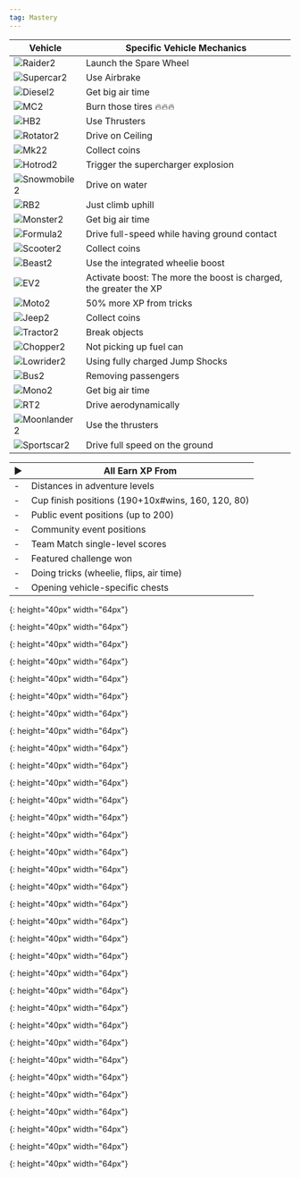 ```yaml
---
tag: Mastery
---
```

Vehicle | Specific Vehicle Mechanics
-- | --  
![Raider2] | Launch the Spare Wheel
![Supercar2] | Use Airbrake  
![Diesel2] | Get big air time  
![MC2] | Burn those tires 🔥🔥🔥
![HB2] | Use Thrusters  
![Rotator2] | Drive on Ceiling  
![Mk22] | Collect coins
![Hotrod2] | Trigger the supercharger explosion  
![Snowmobile2] | Drive on water  
![RB2] | Just climb uphill
![Monster2] | Get big air time
![Formula2] | Drive full-speed while having ground contact  
![Scooter2] | Collect coins
![Beast2] | Use the integrated wheelie boost
![EV2] | Activate boost: The more the boost is charged, the greater the XP
![Moto2] |  50% more XP from tricks
![Jeep2] | Collect coins
![Tractor2] | Break objects
![Chopper2] | Not picking up fuel can
![Lowrider2] | Using fully charged Jump Shocks
![Bus2] | Removing passengers
![Mono2] | Get big air time
![RT2] | Drive aerodynamically
![Moonlander2] | Use the thrusters
![Sportscar2] | Drive full speed on the ground

 ▶︎ |  All Earn XP From
--  | --
 \- |  Distances in adventure levels
 \- | Cup finish positions (190+10x#wins, 160, 120, 80)
 \- | Public event positions (up to 200)
 \- | Community event positions
 \- | Team Match single-level scores
 \- | Featured challenge won
 \- | Doing tricks (wheelie, flips, air time)
 \- | Opening vehicle-specific chests   

[Jeep2]: /assets/images/icon-vehicle-jeep.png  
{: height="40px" width="64px"}  

[Mk22]: /assets/images/icon-vehicle-superjeep.png  
{: height="40px" width="64px"}  

[Sportscar2]: /assets/images/icon-vehicle-sportscar.png
{: height="40px" width="64px"}

[Buggy2]: /assets/images/icon-vehicle-buggy.png
{: height="40px" width="64px"}

[Diesel2]: /assets/images/icon-vehicle-pickup.png
{: height="40px" width="64px"}

[Sbike2]: /assets/images/icon-vehicle-street-bike.png
{: height="40px" width="64px"}

[Supercar2]: /assets/images/icon-vehicle-lambo.png
{: height="40px" width="64px"}

[Rally2]: /assets/images/icon-vehicle-rally.png
{: height="40px" width="64px"}

[Lowrider2]: /assets/images/icon-vehicle-lowrider.png
{: height="40px" width="64px"}

[Beast2]: /assets/images/icon-vehicle-beast.png
{: height="40px" width="64px"}

[HotRod2]: /assets/images/icon-vehicle-hotrod.png
{: height="40px" width="64px"}

[RT2]: /assets/images/icon-vehicle-racing-truck.png
{: height="40px" width="64px"}

[Formula2]: /assets/images/icon-vehicle-formula.png
{: height="40px" width="64px"}

[Muscle2]: /assets/images/icon-vehicle-musclecar.png
{: height="40px" width="64px"}

[Monster2]: /assets/images/icon-vehicle-monster.png
{: height="40px" width="64px"}

[Rotator2]: /assets/images/icon-vehicle-upsidedown.png
{: height="40px" width="64px"}

[Chopper2]: /assets/images/icon-vehicle-chopper.png
{: height="40px" width="64px"}

[Tank2]: /assets/images/icon-vehicle-tank.png
{: height="40px" width="64px"}

[EV2]: /assets/images/icon-vehicle-cc-ev.png
{: height="40px" width="64px"}

[RB2]: /assets/images/icon-vehicle-rockbouncer.png
{: height="40px" width="64px"}

[Bus2]: /assets/images/icon-vehicle-bus.png
{: height="40px" width="64px"}

[Moonlander2]: /assets/images/icon-vehicle-moonlander.png
{: height="40px" width="64px"}

[Scooter2]: /assets/images/icon-vehicle-scooter.png
{: height="40px" width="64px"}

[Moto2]: /assets/images/icon-vehicle-motocross.png
{: height="40px" width="64px"}

[Tractor2]: /assets/images/icon-vehicle-tractor.png
{: height="40px" width="64px"}

[Snowmobile2]: /assets/images/icon-vehicle-snowmobile.png
{: height="40px" width="64px"}

[Mono2]: /assets/images/icon-vehicle-monowheel.png
{: height="40px" width="64px"}

[Sled2]: /assets/images/icon-vehicle-sled.png
{: height="40px" width="64px"}

[Tube2]: /assets/images/icon-vehicle-tube.png
{: height="40px" width="64px"}

[Snowboard2]: /assets/images/icon-vehicle-snowboard.png
{: height="40px" width="64px"}

[HB2]: /assets/images/icon-vehicle-hoverbike.png
{: height="40px" width="64px"}

[MC2]: /assets/images/icon-vehicle-musclecar.png
{: height="40px" width="64px"}

[Raider2]: /assets/images/icon-vehicle-raider.png
{: height="40px" width="64px"}

